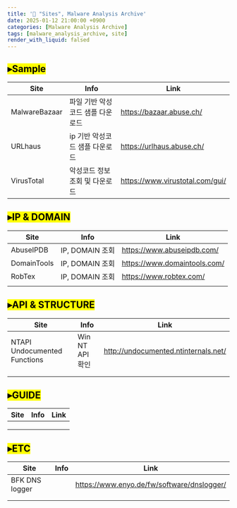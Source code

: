 ```yaml
---
title: '📑 "Sites", Malware Analysis Archive'
date: 2025-01-12 21:00:00 +0900
categories: [Malware Analysis Archive]
tags: [malware_analysis_archive, site]
render_with_liquid: falsed
---
```


## <mark>▸Sample</mark>

| Site          | Info                             | Link                            |
| ------------- | -------------------------------- | ------------------------------- |
| MalwareBazaar | 파일 기반 악성코드 샘플 다운로드 | https://bazaar.abuse.ch/        |
| URLhaus       | ip 기반 악성코드 샘플 다운로드   | https://urlhaus.abuse.ch/       |
| VirusTotal    | 악성코드 정보 조회 및 다운로드   | https://www.virustotal.com/gui/ |



## <mark>▸IP & DOMAIN</mark> 

| Site        | Info            | Link                         |
| ----------- | --------------- | ---------------------------- |
| AbuseIPDB   | IP, DOMAIN 조회 | https://www.abuseipdb.com/   |
| DomainTools | IP, DOMAIN 조회 | https://www.domaintools.com/ |
| RobTex      | IP, DOMAIN 조회 | https://www.robtex.com/      |
|             |                 |                              |



## <mark>▸API & STRUCTURE</mark> 

| Site                         | Info            | Link                                 |
| ---------------------------- | --------------- | ------------------------------------ |
| NTAPI Undocumented Functions | Win NT API 확인 | http://undocumented.ntinternals.net/ |
|                              |                 |                                      |
|                              |                 |                                      |



## <mark>▸GUIDE</mark>

| Site | Info | Link |
| ---- | ---- | ---- |
|      |      |      |
|      |      |      |
|      |      |      |



## <mark>▸ETC</mark>

| Site           | Info | Link                                       |
| -------------- | ---- | ------------------------------------------ |
| BFK DNS logger |      | https://www.enyo.de/fw/software/dnslogger/ |
|                |      |                                            |
|                |      |                                            |


